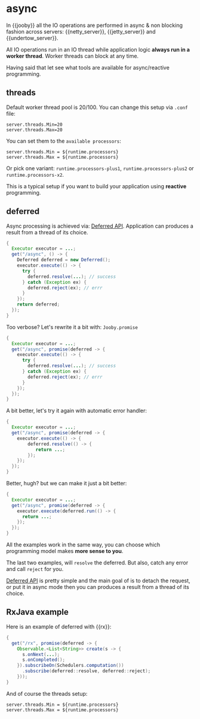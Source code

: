 # async

In {{jooby}} all the IO operations are performed in async & non blocking fashion across servers: {{netty_server}}, {{jetty_server}} and {{undertow_server}}.

All IO operations run in an IO thread while application logic **always run in a worker thread**. Worker threads can block at any time.

Having said that let see what tools are available for async/reactive programming.

## threads

Default worker thread pool is 20/100. You can change this setup via ```.conf``` file:

```properties
server.threads.Min=20
server.threads.Max=20
```

You can set them to the ```available processors```:

```properties
server.threads.Min = ${runtime.processors}
server.threads.Max = ${runtime.processors}
```

Or pick one variant: ```runtime.processors-plus1```, ```runtime.processors-plus2``` or ```runtime.processors-x2```.

This is a typical setup if you want to build your application using **reactive** programming.

## deferred

Async processing is achieved via: [Deferred API]({{apidocs}}/org/jooby/Deferred.html). Application can produces a result from a thread of its choice.

```java
{
  Executor executor = ...;
  get("/async", () -> {
    Deferred deferred = new Deferred();
    executor.execute(() -> {
      try {
        deferred.resolve(...); // success
      } catch (Exception ex) {
        deferred.reject(ex); // errr
      }
    });
    return deferred;
  });
}
```

Too verbose? Let's rewrite it a bit with: ```Jooby.promise```

```java
{
  Executor executor = ...;
  get("/async", promise(deferred -> {
    executor.execute(() -> {
      try {
        deferred.resolve(...); // success
      } catch (Exception ex) {
        deferred.reject(ex); // errr
      }
    });
  });
}
```

A bit better, let's try it again with automatic error handler:

```java
{
  Executor executor = ...;
  get("/async", promise(deferred -> {
    executor.execute(() -> {
        deferred.resolve(() -> {
           return ...;
        });
    });
  });
}
```

Better, hugh? but we can make it just a bit better:

```java
{
  Executor executor = ...;
  get("/async", promise(deferred -> {
    executor.execute(deferred.run(() -> {
      return ...;
    });
  });
}
```

All the examples work in the same way, you can choose which programming model makes **more sense to you**.

The last two examples, will ```resolve``` the deferred. But also, catch any error and call ```reject``` for you.

[Deferred API]({{apidocs}}/org/jooby/Deferred.html) is pretty simple and the main goal of is to detach the request, or put it in async mode then you can produces a result from a thread of its choice.

## RxJava example

Here is an example of deferred with {{rx}}:

```java
{
  get("/rx", promise(deferred -> {
    Observable.<List<String>> create(s -> {
      s.onNext(...);
      s.onCompleted();
    }).subscribeOn(Schedulers.computation())
      .subscribe(deferred::resolve, deferred::reject);
    }));
}
```

And of course the threads setup:

```properties
server.threads.Min = ${runtime.processors}
server.threads.Max = ${runtime.processors}
```

